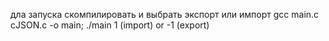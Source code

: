 дла запуска скомпилировать и выбрать экспорт или импорт
gcc main.c cJSON.c -o  main; ./main 1 (import) or -1 (export)